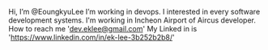 Hi, I’m @EoungkyuLee
I’m working in devops. 
I interested in every software development systems.
I'm working in Incheon Airport of Aircus developer.
How to reach me 'dev.eklee@gmail.com'
My Linked in is 'https://www.linkedin.com/in/ek-lee-3b252b2b8/'
